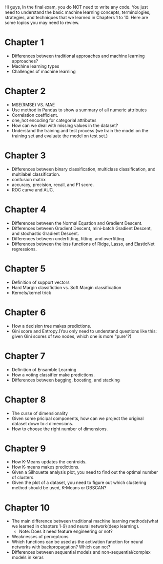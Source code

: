 Hi guys,
In the final exam, you do NOT need to write any code. You just need to understand the basic machine learning concepts, terminologies, strategies, and techniques that we learned in Chapters 1 to 10.
Here are some topics you may need to review.

# Chapter 1
+ Differences between traditional approaches and machine learning approaches?
+ Machine learning types
+ Challenges of machine learning

# Chapter 2
+ MSE(RMSE) VS. MAE
+ Use method in Pandas to show a summary of all numeric attributes
+ Correlation coefficient.
+ one_hot encoding for categorial attributes
+ How can we deal with missing values in the dataset?
+ Understand the training and test process.(we train the model on the training set and evaluate the model on test set.)

# Chapter 3
+ Differences between binary classification, multiclass classification, and multilabel classification.
+ confusion matrix
+ accuracy, precision, recall, and F1 score.
+ ROC curve and AUC.

# Chapter 4
+ Differences between the Normal Equation and Gradient Descent.
+ Differences between Gradient Descent, mini-batch Gradient Descent, and stochastic Gradient Descent.
+ Differences between underfitting, fitting, and overfitting.
+ Differences between the loss functions of Ridge, Lasso, and ElasticNet regressions.

# Chapter 5
+ Definition of support vectors
+ Hard Margin classifiction vs. Soft Margin classification
+ Kernels/kernel trick

# Chapter 6
+ How a decision tree makes predictions.
+ Gini score and Entropy.(You only need to understand questions like this: given Gini scores of two nodes, which one is more "pure"?)

# Chapter 7
+ Definition of Ensamble Learning.
+ How a voting classifier make predictions.
+ Differences between bagging, boosting, and stacking

# Chapter 8
+ The curse of dimensionality
+ Given some pricipal components, how can we project the original dataset down to `d` dimensions.
+ How to choose the right number of dimensions.

# Chapter 9
+ How K-Means updates the centroids.
+ How K-means makes predictions.
+ Given a Silhouette analysis plot, you need to find out the optimal number of clusters.
+ Given the plot of a dataset, you need to figure out which clustering method should be used, K-Means or DBSCAN?

# Chapter 10
+ The main difference between traditional machine learning methods(what we learned in chapters 1-9) and neural network(deep learning).
  - Note: Does it need feature engineering or not?
+ Weaknesses of perceptrons
+ Which functions can be used as the activation function for neural networks with backpropagation? Which can not?
+ Differences between sequential models and non-sequential/complex models in keras
